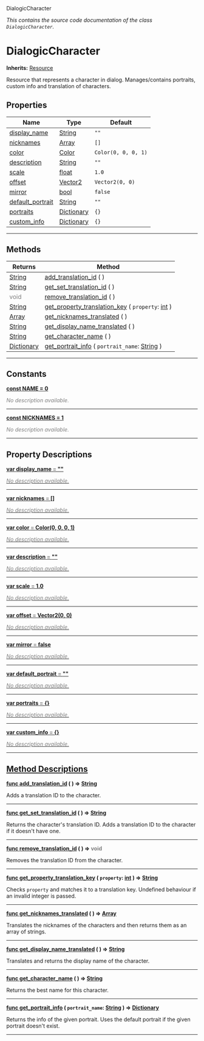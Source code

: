 
<div class="header-banner purple">
<div class="header-label purple">DialogicCharacter</div>
</div>

*This contains the source code documentation of the class `DialogicCharacter`.*
        
# DialogicCharacter
**Inherits:** [Resource](https://docs.godotengine.org/en/latest/classes/class_resource.html#class-resource)

Resource that represents a character in dialog. Manages/contains portraits, custom info and translation of characters.
## Properties
Name | Type | Default 
--- | --- | --- 
[<span class="hljs-title">display_name</span>](#property-display_name) | [String](https://docs.godotengine.org/en/latest/classes/class_string.html#class-string) |  `""` 
[<span class="hljs-title">nicknames</span>](#property-nicknames) | [Array](https://docs.godotengine.org/en/latest/classes/class_array.html#class-array) |  `[]` 
[<span class="hljs-title">color</span>](#property-color) | [Color](https://docs.godotengine.org/en/latest/classes/class_color.html#class-color) |  `Color(0, 0, 0, 1)` 
[<span class="hljs-title">description</span>](#property-description) | [String](https://docs.godotengine.org/en/latest/classes/class_string.html#class-string) |  `""` 
[<span class="hljs-title">scale</span>](#property-scale) | [float](https://docs.godotengine.org/en/latest/classes/class_float.html#class-float) |  `1.0` 
[<span class="hljs-title">offset</span>](#property-offset) | [Vector2](https://docs.godotengine.org/en/latest/classes/class_vector2.html#class-vector2) |  `Vector2(0, 0)` 
[<span class="hljs-title">mirror</span>](#property-mirror) | [bool](https://docs.godotengine.org/en/latest/classes/class_bool.html#class-bool) |  `false` 
[<span class="hljs-title">default_portrait</span>](#property-default_portrait) | [String](https://docs.godotengine.org/en/latest/classes/class_string.html#class-string) |  `""` 
[<span class="hljs-title">portraits</span>](#property-portraits) | [Dictionary](https://docs.godotengine.org/en/latest/classes/class_dictionary.html#class-dictionary) |  `{}` 
[<span class="hljs-title">custom_info</span>](#property-custom_info) | [Dictionary](https://docs.godotengine.org/en/latest/classes/class_dictionary.html#class-dictionary) |  `{}` 
--- 

## Methods
Returns | Method 
--- | --- 
<span class="hljs-attribute">[String](https://docs.godotengine.org/en/latest/classes/class_string.html#class-string)</span> | [<span class="hljs-title">add_translation_id</span>](#method-add_translation_id) ( ) 
<span class="hljs-attribute">[String](https://docs.godotengine.org/en/latest/classes/class_string.html#class-string)</span> | [<span class="hljs-title">get_set_translation_id</span>](#method-get_set_translation_id) ( ) 
<span style = "color: gray">void</span> | [<span class="hljs-title">remove_translation_id</span>](#method-remove_translation_id) ( ) 
<span class="hljs-attribute">[String](https://docs.godotengine.org/en/latest/classes/class_string.html#class-string)</span> | [<span class="hljs-title">get_property_translation_key</span>](#method-get_property_translation_key) ( `property`: [int](https://docs.godotengine.org/en/latest/classes/class_int.html#class-int) ) 
<span class="hljs-attribute">[Array](https://docs.godotengine.org/en/latest/classes/class_array.html#class-array)</span> | [<span class="hljs-title">get_nicknames_translated</span>](#method-get_nicknames_translated) ( ) 
<span class="hljs-attribute">[String](https://docs.godotengine.org/en/latest/classes/class_string.html#class-string)</span> | [<span class="hljs-title">get_display_name_translated</span>](#method-get_display_name_translated) ( ) 
<span class="hljs-attribute">[String](https://docs.godotengine.org/en/latest/classes/class_string.html#class-string)</span> | [<span class="hljs-title">get_character_name</span>](#method-get_character_name) ( ) 
<span class="hljs-attribute">[Dictionary](https://docs.godotengine.org/en/latest/classes/class_dictionary.html#class-dictionary)</span> | [<span class="hljs-title">get_portrait_info</span>](#method-get_portrait_info) ( `portrait_name`: [String](https://docs.godotengine.org/en/latest/classes/class_string.html#class-string) ) 
--- 
## Constants


<a class="header" id="constant-NAME" href="#constant-NAME">**<span class="hljs-attribute">const</span> <span class="hljs-title">NAME</span><span class="hljs-comment"> = 0</span>**</a>



 <span style = "color: gray">*No description available.*</span> 

---


<a class="header" id="constant-NICKNAMES" href="#constant-NICKNAMES">**<span class="hljs-attribute">const</span> <span class="hljs-title">NICKNAMES</span><span class="hljs-comment"> = 1</span>**</a>



 <span style = "color: gray">*No description available.*</span> 

---
## Property Descriptions



<a class="header" id="property-display_name" href="#property-display_name">**<span class="hljs-attribute">var</span> <span class="hljs-title">display_name</span> <span style = "color: gray"> = </span> ""** 



 <span style = "color: gray">*No description available.*</span> 

---



<a class="header" id="property-nicknames" href="#property-nicknames">**<span class="hljs-attribute">var</span> <span class="hljs-title">nicknames</span> <span style = "color: gray"> = </span> []** 



 <span style = "color: gray">*No description available.*</span> 

---



<a class="header" id="property-color" href="#property-color">**<span class="hljs-attribute">var</span> <span class="hljs-title">color</span> <span style = "color: gray"> = </span> Color(0, 0, 0, 1)** 



 <span style = "color: gray">*No description available.*</span> 

---



<a class="header" id="property-description" href="#property-description">**<span class="hljs-attribute">var</span> <span class="hljs-title">description</span> <span style = "color: gray"> = </span> ""** 



 <span style = "color: gray">*No description available.*</span> 

---



<a class="header" id="property-scale" href="#property-scale">**<span class="hljs-attribute">var</span> <span class="hljs-title">scale</span> <span style = "color: gray"> = </span> 1.0** 



 <span style = "color: gray">*No description available.*</span> 

---



<a class="header" id="property-offset" href="#property-offset">**<span class="hljs-attribute">var</span> <span class="hljs-title">offset</span> <span style = "color: gray"> = </span> Vector2(0, 0)** 



 <span style = "color: gray">*No description available.*</span> 

---



<a class="header" id="property-mirror" href="#property-mirror">**<span class="hljs-attribute">var</span> <span class="hljs-title">mirror</span> <span style = "color: gray"> = </span> false** 



 <span style = "color: gray">*No description available.*</span> 

---



<a class="header" id="property-default_portrait" href="#property-default_portrait">**<span class="hljs-attribute">var</span> <span class="hljs-title">default_portrait</span> <span style = "color: gray"> = </span> ""** 



 <span style = "color: gray">*No description available.*</span> 

---



<a class="header" id="property-portraits" href="#property-portraits">**<span class="hljs-attribute">var</span> <span class="hljs-title">portraits</span> <span style = "color: gray"> = </span> {}** 



 <span style = "color: gray">*No description available.*</span> 

---



<a class="header" id="property-custom_info" href="#property-custom_info">**<span class="hljs-attribute">var</span> <span class="hljs-title">custom_info</span> <span style = "color: gray"> = </span> {}** 



 <span style = "color: gray">*No description available.*</span> 

---

## Method Descriptions



<a class="header" id="method-add_translation_id" href="#method-add_translation_id">**<span class="hljs-attribute">func</span> [<span class="hljs-title">add_translation_id</span>](#method-add_translation_id) ( )</a>  ⇒ <span class="hljs-attribute">[String](https://docs.godotengine.org/en/latest/classes/class_string.html#class-string)</span>** 



Adds a translation ID to the character.

---



<a class="header" id="method-get_set_translation_id" href="#method-get_set_translation_id">**<span class="hljs-attribute">func</span> [<span class="hljs-title">get_set_translation_id</span>](#method-get_set_translation_id) ( )</a>  ⇒ <span class="hljs-attribute">[String](https://docs.godotengine.org/en/latest/classes/class_string.html#class-string)</span>** 



Returns the character's translation ID. Adds a translation ID to the character if it doesn't have one.

---



<a class="header" id="method-remove_translation_id" href="#method-remove_translation_id">**<span class="hljs-attribute">func</span> [<span class="hljs-title">remove_translation_id</span>](#method-remove_translation_id) ( )</a>  ⇒ <span style = "color: gray">void</span>** 



Removes the translation ID from the character.

---



<a class="header" id="method-get_property_translation_key" href="#method-get_property_translation_key">**<span class="hljs-attribute">func</span> [<span class="hljs-title">get_property_translation_key</span>](#method-get_property_translation_key) ( `property`: [int](https://docs.godotengine.org/en/latest/classes/class_int.html#class-int) )</a>  ⇒ <span class="hljs-attribute">[String](https://docs.godotengine.org/en/latest/classes/class_string.html#class-string)</span>** 



Checks `property` and matches it to a translation key.  Undefined behaviour if an invalid integer is passed.

---



<a class="header" id="method-get_nicknames_translated" href="#method-get_nicknames_translated">**<span class="hljs-attribute">func</span> [<span class="hljs-title">get_nicknames_translated</span>](#method-get_nicknames_translated) ( )</a>  ⇒ <span class="hljs-attribute">[Array](https://docs.godotengine.org/en/latest/classes/class_array.html#class-array)</span>** 



Translates the nicknames of the characters and then returns them as an array of strings.

---



<a class="header" id="method-get_display_name_translated" href="#method-get_display_name_translated">**<span class="hljs-attribute">func</span> [<span class="hljs-title">get_display_name_translated</span>](#method-get_display_name_translated) ( )</a>  ⇒ <span class="hljs-attribute">[String](https://docs.godotengine.org/en/latest/classes/class_string.html#class-string)</span>** 



Translates and returns the display name of the character.

---



<a class="header" id="method-get_character_name" href="#method-get_character_name">**<span class="hljs-attribute">func</span> [<span class="hljs-title">get_character_name</span>](#method-get_character_name) ( )</a>  ⇒ <span class="hljs-attribute">[String](https://docs.godotengine.org/en/latest/classes/class_string.html#class-string)</span>** 



Returns the best name for this character.

---



<a class="header" id="method-get_portrait_info" href="#method-get_portrait_info">**<span class="hljs-attribute">func</span> [<span class="hljs-title">get_portrait_info</span>](#method-get_portrait_info) ( `portrait_name`: [String](https://docs.godotengine.org/en/latest/classes/class_string.html#class-string) )</a>  ⇒ <span class="hljs-attribute">[Dictionary](https://docs.godotengine.org/en/latest/classes/class_dictionary.html#class-dictionary)</span>** 



Returns the info of the given portrait. Uses the default portrait if the given portrait doesn't exist.

---

